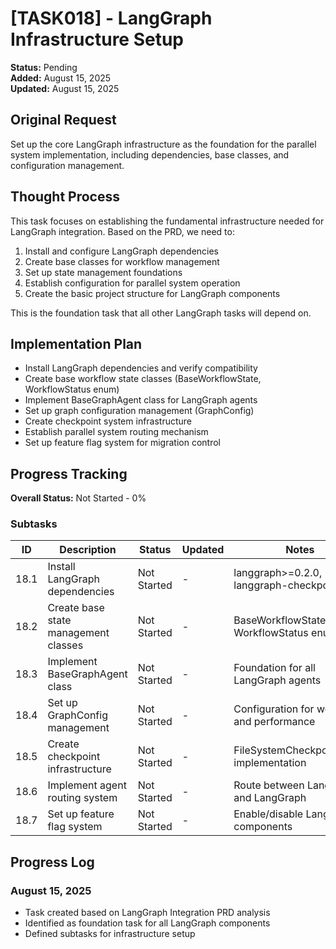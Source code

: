 # [TASK018] - LangGraph Infrastructure Setup

**Status:** Pending  
**Added:** August 15, 2025  
**Updated:** August 15, 2025

## Original Request
Set up the core LangGraph infrastructure as the foundation for the parallel system implementation, including dependencies, base classes, and configuration management.

## Thought Process
This task focuses on establishing the fundamental infrastructure needed for LangGraph integration. Based on the PRD, we need to:

1. Install and configure LangGraph dependencies
2. Create base classes for workflow management
3. Set up state management foundations
4. Establish configuration for parallel system operation
5. Create the basic project structure for LangGraph components

This is the foundation task that all other LangGraph tasks will depend on.

## Implementation Plan
- Install LangGraph dependencies and verify compatibility
- Create base workflow state classes (BaseWorkflowState, WorkflowStatus enum)
- Implement BaseGraphAgent class for LangGraph agents
- Set up graph configuration management (GraphConfig)
- Create checkpoint system infrastructure
- Establish parallel system routing mechanism
- Set up feature flag system for migration control

## Progress Tracking

**Overall Status:** Not Started - 0%

### Subtasks
| ID | Description | Status | Updated | Notes |
|----|-------------|--------|---------|-------|
| 18.1 | Install LangGraph dependencies | Not Started | - | langgraph>=0.2.0, langgraph-checkpoint, etc. |
| 18.2 | Create base state management classes | Not Started | - | BaseWorkflowState, WorkflowStatus enum |
| 18.3 | Implement BaseGraphAgent class | Not Started | - | Foundation for all LangGraph agents |
| 18.4 | Set up GraphConfig management | Not Started | - | Configuration for workflows and performance |
| 18.5 | Create checkpoint infrastructure | Not Started | - | FileSystemCheckpointSaver implementation |
| 18.6 | Implement agent routing system | Not Started | - | Route between LangChain and LangGraph |
| 18.7 | Set up feature flag system | Not Started | - | Enable/disable LangGraph components |

## Progress Log
### August 15, 2025
- Task created based on LangGraph Integration PRD analysis
- Identified as foundation task for all LangGraph components
- Defined subtasks for infrastructure setup
